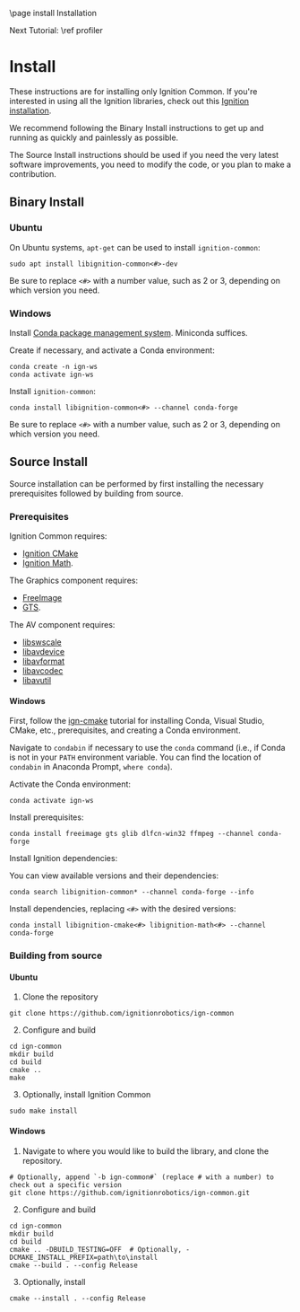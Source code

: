 \page install Installation

Next Tutorial: \ref profiler

# Install

These instructions are for installing only Ignition Common.
If you're interested in using all the Ignition libraries, check out this [Ignition installation](https://ignitionrobotics.org/docs/latest/install).

We recommend following the Binary Install instructions to get up and running as quickly and painlessly as possible.

The Source Install instructions should be used if you need the very latest software improvements, you need to modify the code, or you plan to make a contribution.

## Binary Install

### Ubuntu

On Ubuntu systems, `apt-get` can be used to install `ignition-common`:

```
sudo apt install libignition-common<#>-dev
```

Be sure to replace `<#>` with a number value, such as 2 or 3, depending on
which version you need.

### Windows

Install [Conda package management system](https://docs.conda.io/projects/conda/en/latest/user-guide/install/download.html).
Miniconda suffices.

Create if necessary, and activate a Conda environment:

```
conda create -n ign-ws
conda activate ign-ws
```

Install `ignition-common`:

```
conda install libignition-common<#> --channel conda-forge
```

Be sure to replace `<#>` with a number value, such as 2 or 3, depending on
which version you need.

## Source Install

Source installation can be performed by first installing the necessary
prerequisites followed by building from source.

### Prerequisites

Ignition Common requires:

  * [Ignition CMake](https://ignitionrobotics.org/libs/cmake)
  * [Ignition Math](https://ignitionrobotics.org/libs/math).

The Graphics component requires:

  * [FreeImage](http://freeimage.sourceforge.net/)
  * [GTS](http://gts.sourceforge.net/).

The AV component requires:

  * [libswscale](https://www.ffmpeg.org/libswscale.html)
  * [libavdevice](https://www.ffmpeg.org/libavdevice.html)
  * [libavformat](https://www.ffmpeg.org/libavformat.html)
  * [libavcodec](https://www.ffmpeg.org/libavcodec.html)
  * [libavutil](https://www.ffmpeg.org/libavutil.html)

#### Windows

First, follow the [ign-cmake](https://github.com/ignitionrobotics/ign-cmake) tutorial for installing Conda, Visual Studio, CMake, etc., prerequisites, and creating a Conda environment.

Navigate to `condabin` if necessary to use the `conda` command (i.e., if Conda is not in your `PATH` environment variable. You can find the location of `condabin` in Anaconda Prompt, `where conda`).

Activate the Conda environment:

```
conda activate ign-ws
```

Install prerequisites:

```
conda install freeimage gts glib dlfcn-win32 ffmpeg --channel conda-forge
```

Install Ignition dependencies:

You can view available versions and their dependencies:

```
conda search libignition-common* --channel conda-forge --info
```

Install dependencies, replacing `<#>` with the desired versions:

```
conda install libignition-cmake<#> libignition-math<#> --channel conda-forge
```

### Building from source

#### Ubuntu

1. Clone the repository
  ```
  git clone https://github.com/ignitionrobotics/ign-common
  ```

2. Configure and build
  ```
  cd ign-common
  mkdir build
  cd build
  cmake ..
  make
  ```

3. Optionally, install Ignition Common
  ```
  sudo make install
  ```

#### Windows

1. Navigate to where you would like to build the library, and clone the repository.
  ```
  # Optionally, append `-b ign-common#` (replace # with a number) to check out a specific version
  git clone https://github.com/ignitionrobotics/ign-common.git
  ```

2. Configure and build
  ```
  cd ign-common
  mkdir build
  cd build
  cmake .. -DBUILD_TESTING=OFF  # Optionally, -DCMAKE_INSTALL_PREFIX=path\to\install
  cmake --build . --config Release
  ```

3. Optionally, install
  ```
  cmake --install . --config Release
  ```
